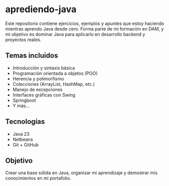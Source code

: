 # aprediendo-java
Este repositorio contiene ejercicios, ejemplos y apuntes que estoy haciendo mientras aprendo Java desde cero. Forma parte de mi formación en DAM, y mi objetivo es dominar Java para aplicarlo en desarrollo backend y proyectos reales.

## Temas incluidos

- Introducción y sintaxis básica
- Programación orientada a objetos (POO)
- Herencia y polimorfismo
- Colecciones (ArrayList, HashMap, etc.)
- Manejo de excepciones
- Interfaces gráficas con Swing
- Springboot
- Y más...

## Tecnologías

- Java 23
- Netbeans
- Git + GitHub

## Objetivo

Crear una base sólida en Java, organizar mi aprendizaje y demostrar mis conocimientos en mi portafolio.
